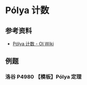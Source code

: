 # Pólya 计数

## 参考资料

- [Pólya 计数 - OI Wiki](https://oi-wiki.org/math/combinatorics/polya/)

## 例题

### 洛谷 P4980 【模板】Pólya 定理

<Problem id="P4980" />
